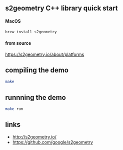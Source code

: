 
## s2geometry C++ library quick start

#### MacOS
```bash
brew install s2geometry
```

#### from source
https://s2geometry.io/about/platforms

## compiling the demo

```bash
make
```

## runnning the demo

```bash
make run
```

## links

- http://s2geometry.io/
- https://github.com/google/s2geometry
